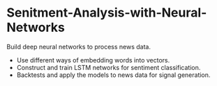 # Senitment-Analysis-with-Neural-Networks

Build deep neural networks to process news data. 

* Use different ways of embedding words into vectors. 
* Construct and train LSTM networks for sentiment classification. 
* Backtests and apply the models to news data for signal generation.

